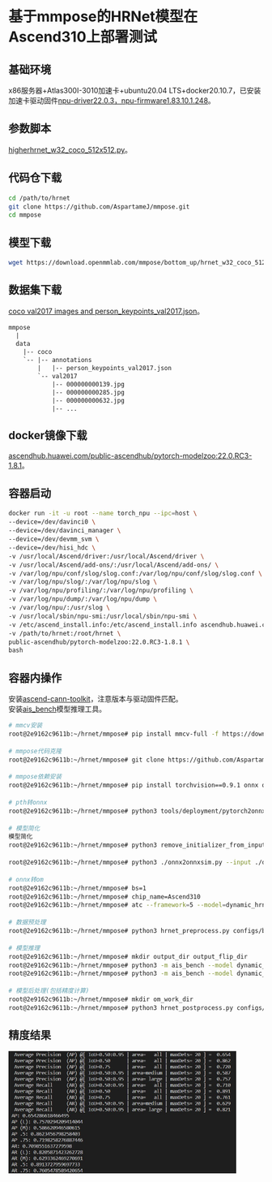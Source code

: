 # 基于mmpose的HRNet模型在Ascend310上部署测试
## 基础环境
x86服务器+Atlas300I-3010加速卡+ubuntu20.04 LTS+docker20.10.7，已安装加速卡驱动固件[npu-driver22.0.3，npu-firmware1.83.10.1.248](https://www.hiascend.com/zh/hardware/firmware-drivers/community)。
## 参数脚本
[higherhrnet_w32_coco_512x512.py](https://github.com/open-mmlab/mmpose/blob/master/configs/body/2d_kpt_sview_rgb_img/associative_embedding/coco/higherhrnet_w32_coco_512x512.py)。
## 代码仓下载
```bash
cd /path/to/hrnet
git clone https://github.com/AspartameJ/mmpose.git
cd mmpose
```
## 模型下载
```bash
wget https://download.openmmlab.com/mmpose/bottom_up/hrnet_w32_coco_512x512-bcb8c247_20200816.pth
```
## 数据集下载
[coco val2017 images and person_keypoints_val2017.json](https://cocodataset.org/#download)。
```
mmpose
  |
  data
    |-- coco
    `-- |-- annotations
        |   |-- person_keypoints_val2017.json
        `-- val2017
            |-- 000000000139.jpg
            |-- 000000000285.jpg
            |-- 000000000632.jpg
            |-- ...
```
## docker镜像下载
[ascendhub.huawei.com/public-ascendhub/pytorch-modelzoo:22.0.RC3-1.8.1](https://ascendhub.huawei.com/public-ascendhub/pytorch-modelzoo:22.0.RC3-1.8.1#/detail/pytorch-modelzoo)。
## 容器启动
```bash
docker run -it -u root --name torch_npu --ipc=host \
--device=/dev/davinci0 \
--device=/dev/davinci_manager \
--device=/dev/devmm_svm \
--device=/dev/hisi_hdc \
-v /usr/local/Ascend/driver:/usr/local/Ascend/driver \
-v /usr/local/Ascend/add-ons/:/usr/local/Ascend/add-ons/ \
-v /var/log/npu/conf/slog/slog.conf:/var/log/npu/conf/slog/slog.conf \
-v /var/log/npu/slog/:/var/log/npu/slog \
-v /var/log/npu/profiling/:/var/log/npu/profiling \
-v /var/log/npu/dump/:/var/log/npu/dump \
-v /var/log/npu/:/usr/slog \
-v /usr/local/sbin/npu-smi:/usr/local/sbin/npu-smi \
-v /etc/ascend_install.info:/etc/ascend_install.info ascendhub.huawei.com \
-v /path/to/hrnet:/root/hrnet \
public-ascendhub/pytorch-modelzoo:22.0.RC3-1.8.1 \
bash
```
## 容器内操作
安装[ascend-cann-toolkit](https://www.hiascend.com/software/cann/community)，注意版本与驱动固件匹配。<br>
安装[ais_bench](https://gitee.com/ascend/tools/tree/master/ais-bench_workload/tool/ais_bench)模型推理工具。<br>
```bash
# mmcv安装
root@2e9162c9611b:~/hrnet/mmpose# pip install mmcv-full -f https://download.openmmlab.com/mmcv/dist/ascend/torch1.8.0/index.html

# mmpose代码克隆
root@2e9162c9611b:~/hrnet/mmpose# git clone https://github.com/AspartameJ/mmpose.git

# mmpose依赖安装
root@2e9162c9611b:~/hrnet/mmpose# pip install torchvision==0.9.1 onnx onnxruntime onnx-simplifier xtcocotools json_tricks munkres

# pth转onnx
root@2e9162c9611b:~/hrnet/mmpose# python3 tools/deployment/pytorch2onnx.py ./configs/body/2d_kpt_sview_rgb_img/associative_embedding/coco/hrnet_w32_coco_512x512.py ./hrnet_w32_coco_512x512-bcb8c247_20200816.pth --verify --output-file dynamic_hrnet.onnx --opset-version 11 --test-dynamic

# 模型简化
模型简化
root@2e9162c9611b:~/hrnet/mmpose# python3 remove_initializer_from_input.py --input dynamic_hrnet.onnx --output dynamic_hrnet_remove_initializer_from_input.onnx

root@2e9162c9611b:~/hrnet/mmpose# python3 ./onnx2onnxsim.py --input ./dynamic_hrnet_remove_initializer_from_input.onnx --output ./dynamic_hrnet_sim.onnx

# onnx转om
root@2e9162c9611b:~/hrnet/mmpose# bs=1
root@2e9162c9611b:~/hrnet/mmpose# chip_name=Ascend310
root@2e9162c9611b:~/hrnet/mmpose# atc --framework=5 --model=dynamic_hrnet_sim.onnx --output=dynamic_hrnet --input_format=ND --input_shape="input:${bs},3,-1,-1" --dynamic_dims="512,832;512,768;576,512;512,704;832,512;512,960;512,1024;704,512;512,640;768,512;512,896;512,512;896,512;512,576;512,1152;512,1088;960,512;640,512;512,1920;512,1344;512,1728;512,2048;512,1280;1024,512;512,1792;1152,512;512,1984;512,2112;512,1472;512,1216;512,1536;512,1408;1344,512;1088,512;512,1856;512,1600" --soc_version=${chip_name}

# 数据预处理
root@2e9162c9611b:~/hrnet/mmpose# python3 hrnet_preprocess.py configs/body/2d_kpt_sview_rgb_img/associative_embedding/coco/hrnet_w32_coco_512x512.py hrnet_w32_coco_512x512-bcb8c247_20200816.pth --img-path data/coco/val2017

# 模型推理
root@2e9162c9611b:~/hrnet/mmpose# mkdir output_dir output_flip_dir
root@2e9162c9611b:~/hrnet/mmpose# python3 -m ais_bench --model dynamic_hrnet.om --input ./resized_imgs --output output_dir --output_dirname resized_img_result --outfmt NPY --auto_set_dymdims_mode 1
root@2e9162c9611b:~/hrnet/mmpose# python3 -m ais_bench --model dynamic_hrnet.om --input ./fliped_imgs --output output_flip_dir --output_dirname flip_img_result --outfmt NPY --auto_set_dymdims_mode 1

# 模型后处理(包括精度计算)
root@2e9162c9611b:~/hrnet/mmpose# mkdir om_work_dir
root@2e9162c9611b:~/hrnet/mmpose# python3 hrnet_postprocess.py configs/body/2d_kpt_sview_rgb_img/associative_embedding/coco/hrnet_w32_coco_512x512.py hrnet_w32_coco_512x512-bcb8c247_20200816.pth --img-path ./data/coco/val2017 --resized-img-result ./output_dir/resized_img_result --fliped-img-result ./output_flip_dir/flip_img_result --out om_eval_result.json --work-dir ./om_work_dir --eval mAP
```
## 精度结果
<img src='mAP.jpg' width='450'>